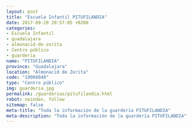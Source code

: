 ```yaml
---
layout: post
title: "Escuela Infantil PITUFILANDIA"
date: 2017-09-20 20:57:05 +0200
categories:
- Escuela Infantil
- guadalajara
- almonacid-de-zorita
- Centro público
- guarderia
name: "PITUFILANDIA"
province: "Guadalajara"
location: "Almonacid de Zorita"
code: "19008848"
type: "Centro público"
img: guarderia.jpg
permalink: /guarderias/pitufilandia.html
robot: noindex, follow
sitemap: false
meta-title: "Toda la información de la guardería PITUFILANDIA"
meta-description: "Toda la información de la guardería PITUFILANDIA"
---
```

